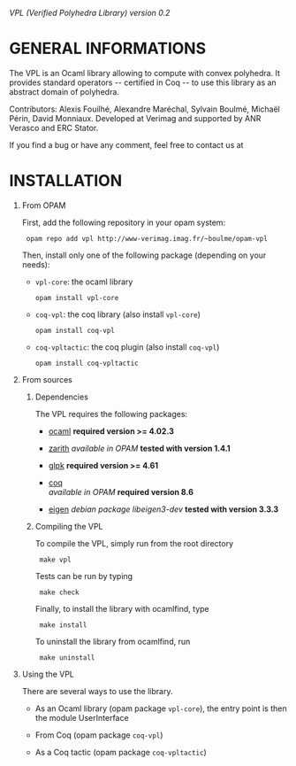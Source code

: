 _VPL (Verified Polyhedra Library) version 0.2_

# GENERAL INFORMATIONS

The VPL is an Ocaml library allowing to compute with convex polyhedra. 
It provides standard operators -- certified in Coq -- to use this library as an abstract domain of polyhedra.

Contributors: Alexis Fouilhé, Alexandre Maréchal, Sylvain Boulmé, Michaël Périn, David Monniaux.
Developed at Verimag and supported by ANR Verasco and ERC Stator.

If you find a bug or have any comment, feel free to contact us at <???>

# INSTALLATION

1. From OPAM
	
	First, add the following repository in your opam system:

    	opam repo add vpl http://www-verimag.imag.fr/~boulme/opam-vpl

	Then, install only one of the following package (depending on your needs):

	* `vpl-core`: the ocaml library

		```
		opam install vpl-core
		```
		 
	* `coq-vpl`: the coq library (also install `vpl-core`)

		```
		opam install coq-vpl
		```

	* `coq-vpltactic`: the coq plugin (also install `coq-vpl`)

		```
		opam install coq-vpltactic
		```
2. From sources

	1. Dependencies

		The VPL requires the following packages:
	
		* [ocaml](http://caml.inria.fr/ocaml/index.en.html)
		__required version >= 4.02.3__
	
		* [zarith](https://forge.ocamlcore.org/projects/zarith)
		_available in OPAM_
		__tested with version 1.4.1__
		
		* [glpk](https://www.gnu.org/software/glpk/)
		__required version >= 4.61__

		* [coq](https://coq.inria.fr/)	
		_available in OPAM_
		__required version 8.6__
	
		* [eigen](http://eigen.tuxfamily.org/)
		_debian package libeigen3-dev_
		__tested with version 3.3.3__
	
	2. Compiling the VPL

		To compile the VPL, simply run from the root directory
	
			make vpl
	
		Tests can be run by typing
		
			make check
		
		Finally, to install the library with ocamlfind, type
		
			make install
	
		To uninstall the library from ocamlfind, run 
		
			make uninstall

3. Using the VPL

	There are several ways to use the library.

	* As an Ocaml library (opam package `vpl-core`),
	the entry point is then the module UserInterface

	* From Coq (opam package `coq-vpl`)

	* As a Coq tactic (opam package `coq-vpltactic`)
